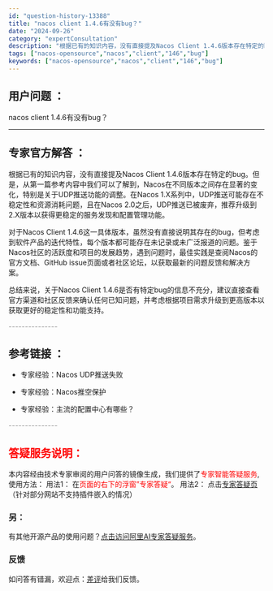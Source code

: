 ```yaml
---
id: "question-history-13388"
title: "nacos client 1.4.6有没有bug？"
date: "2024-09-26"
category: "expertConsultation"
description: "根据已有的知识内容，没有直接提及Nacos Client 1.4.6版本存在特定的bug。但是，从第一篇参考内容中我们可以了解到，Nacos在不同版本之间存在显著的变化，特别是关于UDP推送功能的调整。在Nacos 1.X系列中，UDP推送可能存在不稳定性和资源消耗问题，且在Nacos 2.0之后，"
tags: ["nacos-opensource","nacos","client","146","bug"]
keywords: ["nacos-opensource","nacos","client","146","bug"]
---
```


## 用户问题 ： 
 nacos client 1.4.6有没有bug？  

---------------
## 专家官方解答 ：

根据已有的知识内容，没有直接提及Nacos Client 1.4.6版本存在特定的bug。但是，从第一篇参考内容中我们可以了解到，Nacos在不同版本之间存在显著的变化，特别是关于UDP推送功能的调整。在Nacos 1.X系列中，UDP推送可能存在不稳定性和资源消耗问题，且在Nacos 2.0之后，UDP推送已被废弃，推荐升级到2.X版本以获得更稳定的服务发现和配置管理功能。

对于Nacos Client 1.4.6这一具体版本，虽然没有直接说明其存在的bug，但考虑到软件产品的迭代特性，每个版本都可能存在未记录或未广泛报道的问题。鉴于Nacos社区的活跃度和项目的发展趋势，遇到问题时，最佳实践是查阅Nacos的官方文档、GitHub issue页面或者社区论坛，以获取最新的问题反馈和解决方案。

总结来说，关于Nacos Client 1.4.6是否有特定bug的信息不充分，建议直接查看官方渠道和社区反馈来确认任何已知问题，并考虑根据项目需求升级到更高版本以获取更好的稳定性和功能支持。


<font color="#949494">---------------</font> 


## 参考链接 ：

* 专家经验：Nacos UDP推送失败 
 
 * 专家经验：Nacos推空保护 
 
 * 专家经验：主流的配置中心有哪些？ 


 <font color="#949494">---------------</font> 
 


## <font color="#FF0000">答疑服务说明：</font> 

本内容经由技术专家审阅的用户问答的镜像生成，我们提供了<font color="#FF0000">专家智能答疑服务</font>,使用方法：
用法1： 在<font color="#FF0000">页面的右下的浮窗”专家答疑“</font>。
用法2： 点击[专家答疑页](https://answer.opensource.alibaba.com/docs/intro)（针对部分网站不支持插件嵌入的情况）
### 另：


有其他开源产品的使用问题？[点击访问阿里AI专家答疑服务](https://answer.opensource.alibaba.com/docs/intro)。
### 反馈
如问答有错漏，欢迎点：[差评](https://ai.nacos.io/user/feedbackByEnhancerGradePOJOID?enhancerGradePOJOId=13883)给我们反馈。

